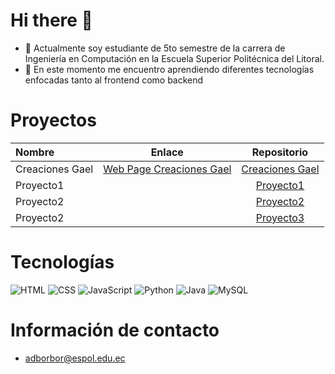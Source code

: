 # Hi there 👋


- 🔭 Actualmente soy estudiante de 5to semestre de la carrera de Ingeniería en Computación en la Escuela Superior Politécnica del Litoral.
- 🌱 En este momento me encuentro aprendiendo diferentes tecnologías enfocadas tanto al frontend como backend

# Proyectos

| Nombre      | Enlace    | Repositorio |
| :---        |    :----:   | :----: |
| Creaciones Gael       | [Web Page Creaciones Gael](https://creacionesgael.netlify.app)|[Creaciones Gael](https://github.com/AndresBorbor/AndresBorbor/webpagecreacionesgael)|
| Proyecto1       | | [Proyecto1](https://github.com/AndresBorbor/AndresBorbor/tree/main/proyecto1)|
| Proyecto2      | |[Proyecto2](https://github.com/AndresBorbor/AndresBorbor/tree/main/proyecto2) |
| Proyecto2     | |[Proyecto3](https://github.com/AndresBorbor/AndresBorbor/tree/main/proyecto3) |
# Tecnologías

  ![HTML](https://img.shields.io/badge/-HTML5-333333?style=flat&logo=HTML5)
  ![CSS](https://img.shields.io/badge/-CSS-333333?style=flat&logo=CSS3&logoColor=1573b6)
  ![JavaScript](https://img.shields.io/badge/-JavaScript-333333?style=flat&logo=javascript)
  ![Python](https://img.shields.io/badge/-Python-333333?style=flat&logo=python)
  ![Java](https://img.shields.io/badge/-Java-333333?style=flat&logo=java)
  ![MySQL](https://img.shields.io/badge/-MySQL-333333?style=flat&logo=mysql)
  

# Información de contacto
  * adborbor@espol.edu.ec
